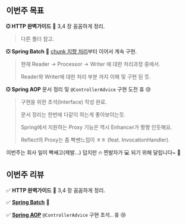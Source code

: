 ## 이번주 목표

:negative_squared_cross_mark: **HTTP 완벽가이드** :blue_book: 3,4 장 꼼꼼하게 정리. 

> 다른 폴더 참고. 

:negative_squared_cross_mark: **Spring Batch** :bat: [chunk 지향 처리](https://jojoldu.tistory.com/331?category=902551)부터 이어서 계속 구현. 

> 현재 Reader -> Processor -> Writer 에 대한 처리과정 중에서. 
>
> Reader와 Writer에 대한 처리 부분 까지 이해 및 구현 된 듯. 

:negative_squared_cross_mark: **Spring AOP** 문서 정리 및 `@ControllerAdvice` 구현 도전 휴 :cry:   ​

> 구현을 위한 초석(Interface) 작성 완료. 
>
> 문서 정리는 한번에 다같이 하는게 좋아보이는듯. 
>
> Spring에서 지원하는 Proxy 기능은 역시 Enhancer가 짱짱 인듯해요. 
>
> Reflect의 Proxy는 좀 빡쎈느낌이 ㅎㅎ (feat. InvocationHandler). 

이번주는 회사 일이 빡쌔고(제발...) 덥지만 :fire: 찐발자가 :computer: 되기 위해 달립니다~ :train:



## 이번주 리뷰

:white_check_mark: **HTTP 완벽가이드** :blue_book: 3,4 장 꼼꼼하게 정리. 

:white_check_mark: [**Spring Batch**](https://github.com/huisam/SpringBatch/commits/master) :bat:   

:white_check_mark: [**Spring AOP**](https://github.com/huisam/spring-aop/commits/master) `@ControllerAdvice` 구현 초석.. 휴 :cry:   

